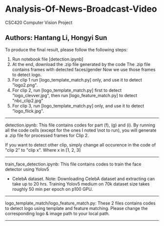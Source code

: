 # Analysis-Of-News-Broadcast-Video
CSC420 Computer Vision Project

Authors: Hantang Li, Hongyi Sun
----------------------------------------------------------------
To produce the final result, please follow the following steps:

1. Run notebook file [detection.ipynb]
2. At the end, download the .zip file generated by the code
The .zip file contains frames with detected faces/gender
Now we use those frames to detect logo.
3. For clip 1 run [logo_template_match.py] only, and use it to
detect "logo2.png".
4. For clip 2, run [logo_template_match.py] first to detect
"logo_clevver.jpg", then run [logo_feature_match.py] to detect
"nbc_clip2.jpg"
5. For clip 3, run [logo_template_match.py] only, and use it to
detect "logo_flick.jpg".
----------------------------------------------------------------

detection.ipynb:
This file contains codes for part (f), (g) and (i).
By running all the code cells (except for the ones I noted \not 
to run), you will generate a .zip file for processed frames for 
Clip 2.

If you want to detect other clip, simply change all occurence in 
the code of "clip 2" to "clip x". Where x in [1, 2, 3]

----------------------------------------------------------------

train_face_detection.ipynb:
This file contains codes to train the face detector using Yolov5
+ CelebA dataset. Note: Downloading CelebA dataset and extracting
can take up to 20 hrs. Training Yolov5 medium on 70k dataset size 
takes roughly 50 min per epoch on p100 GPU.

----------------------------------------------------------------

logo_template_match/logo_feature_match.py:
These 2 files contains codes to detect logo using template and 
feature matching. Please change the corresponding logo & image
path to your local path.

----------------------------------------------------------------
